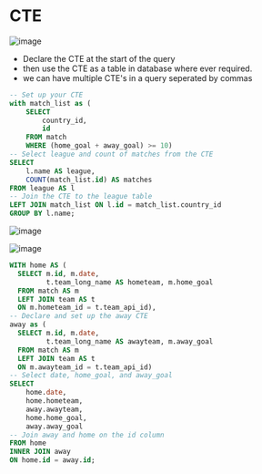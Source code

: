# CTE
![image](https://user-images.githubusercontent.com/47908891/210717053-40379016-9d39-4091-b3e5-581aae382b49.png)
- Declare the CTE at the start of the query
- then use the CTE as a table in database where ever required.
- we can have multiple CTE's in a query seperated by commas

```sql
-- Set up your CTE
with match_list as (
    SELECT 
  		country_id, 
  		id
    FROM match
    WHERE (home_goal + away_goal) >= 10)
-- Select league and count of matches from the CTE
SELECT
    l.name AS league,
    COUNT(match_list.id) AS matches
FROM league AS l
-- Join the CTE to the league table
LEFT JOIN match_list ON l.id = match_list.country_id
GROUP BY l.name;
```

![image](https://user-images.githubusercontent.com/47908891/210723544-e72a712d-0dc1-4ca8-8b17-43f789711aff.png)

![image](https://user-images.githubusercontent.com/47908891/210723816-46a4fbff-0309-4dc9-adef-5df4c86df01c.png)

```sql
WITH home AS (
  SELECT m.id, m.date, 
  		 t.team_long_name AS hometeam, m.home_goal
  FROM match AS m
  LEFT JOIN team AS t 
  ON m.hometeam_id = t.team_api_id),
-- Declare and set up the away CTE
away as (
  SELECT m.id, m.date, 
  		 t.team_long_name AS awayteam, m.away_goal
  FROM match AS m
  LEFT JOIN team AS t 
  ON m.awayteam_id = t.team_api_id)
-- Select date, home_goal, and away_goal
SELECT 
	home.date,
    home.hometeam,
    away.awayteam,
    home.home_goal,
    away.away_goal
-- Join away and home on the id column
FROM home
INNER JOIN away
ON home.id = away.id;
```
